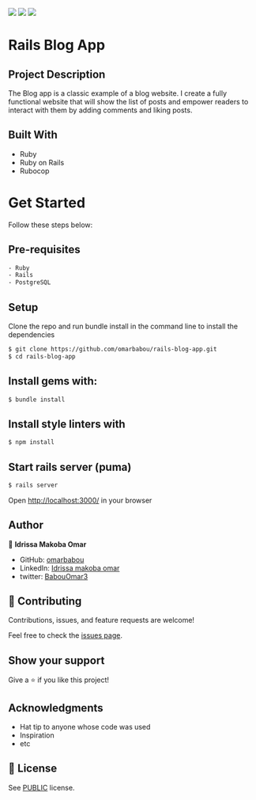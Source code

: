 ![](https://img.shields.io/badge/Microverse-blueviolet)
![](https://img.shields.io/badge/ruby-red)
![](https://img.shields.io/badge/RoR-pink)

# Rails Blog App

## Project Description

The Blog app is a classic example of a blog website. I create a fully functional website that will show the list of posts and empower readers to interact with them by adding comments and liking posts.

## Built With

- Ruby
- Ruby on Rails
- Rubocop

# Get Started

Follow these steps below:

## Pre-requisites

```bash
- Ruby
- Rails
- PostgreSQL
```

## Setup
Clone the repo and run bundle install in the command line to install the dependencies

```bash
$ git clone https://github.com/omarbabou/rails-blog-app.git
$ cd rails-blog-app
```

## Install gems with:

```bash
$ bundle install
```

## Install style linters with
```bash
$ npm install
```

## Start rails server (puma)

```bash
$ rails server
```

Open [http://localhost:3000/](http://localhost:3000/) in your browser

## Author

👤 **Idrissa Makoba Omar**

- GitHub: [omarbabou](https://github.com/omarbabou)
- LinkedIn: [Idrissa makoba omar](https://www.linkedin.com/in/idrissa-makoba-omar/)
- twitter: [BabouOmar3](https://twitter.com/BabouOmar3)

## 🤝 Contributing

Contributions, issues, and feature requests are welcome!

Feel free to check the [issues page](../../issues/).

## Show your support

Give a ⭐️ if you like this project!

## Acknowledgments

- Hat tip to anyone whose code was used
- Inspiration
- etc

## 📝 License

See [PUBLIC](./LICENSE) license.